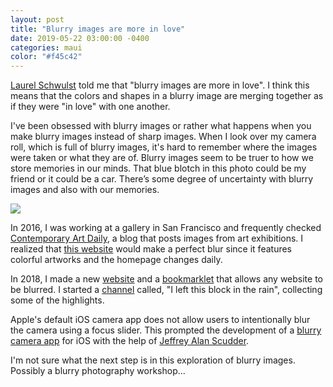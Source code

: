 ```yaml
---
layout: post
title: "Blurry images are more in love"
date: 2019-05-22 03:00:00 -0400
categories: maui
color: "#f45c42"
---
```


[Laurel Schwulst](http://laurelschwulst.com/) told me that "blurry images are more in love". I think this means that the colors and shapes in a blurry image are merging together as if they were "in love" with one another.

I've been obsessed with blurry images or rather what happens when you make blurry images instead of sharp images. When I look over my camera roll, which is full of blurry images, it's hard to remember where the images were taken or what they are of. Blurry images seem to be truer to how we store memories in our minds. That blue blotch in this photo could be my friend or it could be a car. There’s some degree of uncertainty with blurry images and also with our memories.

![](https://files.elliott.computer/images/blurry-images-are-more-in-love.jpg)

In 2016, I was working at a gallery in San Francisco and frequently checked [Contemporary Art Daily](http://www.contemporaryartdaily.com/), a blog that posts images from art exhibitions. I realized that [this website](https://blur.website/gauss.php?url=https%3A%2F%2Fcontemporaryartdaily.com) would  make a perfect blur since it features colorful artworks and the homepage changes daily.

In 2018, I made a new [website](https://blur.website/) and a [bookmarklet](https://en.wikipedia.org/wiki/Bookmarklet) that allows any website to be blurred. I started a [channel](https://www.are.na/elliott-cost/i-left-this-block-in-the-rain) called, "I left this block in the rain", collecting some of the highlights.

Apple's default iOS camera app does not allow users to intentionally blur the camera using a focus slider. This prompted the development of a [blurry camera app](https://itunes.apple.com/us/app/elliotts-blur/id1442623560) for iOS with the help of [Jeffrey Alan Scudder](https://jas.life/).

I'm not sure what the next step is in this exploration of blurry images. Possibly a blurry photography workshop...